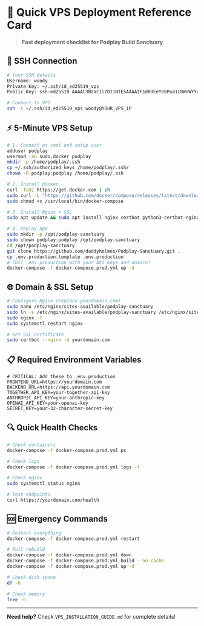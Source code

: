 # 🚀 Quick VPS Deployment Reference Card

> **Fast deployment checklist for Podplay Build Sanctuary**

## 🔐 SSH Connection
```bash
# Your SSH details
Username: woody
Private Key: ~/.ssh/id_ed25519_vps
Public Key: ssh-ed25519 AAAAC3NzaC1lZDI1NTE5AAAAIF1dH3EeYSbPoa1LRWnWYYuAfxKxMpOlLI4LzLs7CLDE woody@dartopia-vps-20250528

# Connect to VPS
ssh -i ~/.ssh/id_ed25519_vps woody@YOUR_VPS_IP
```

## ⚡ 5-Minute VPS Setup
```bash
# 1. Connect as root and setup user
adduser podplay
usermod -aG sudo,docker podplay
mkdir -p /home/podplay/.ssh
cp ~/.ssh/authorized_keys /home/podplay/.ssh/
chown -R podplay:podplay /home/podplay/.ssh

# 2. Install Docker
curl -fsSL https://get.docker.com | sh
sudo curl -L "https://github.com/docker/compose/releases/latest/download/docker-compose-$(uname -s)-$(uname -m)" -o /usr/local/bin/docker-compose
sudo chmod +x /usr/local/bin/docker-compose

# 3. Install Nginx + SSL
sudo apt update && sudo apt install nginx certbot python3-certbot-nginx -y

# 4. Deploy app
sudo mkdir -p /opt/podplay-sanctuary
sudo chown podplay:podplay /opt/podplay-sanctuary
cd /opt/podplay-sanctuary
git clone https://github.com/daddyholmes/Podplay-Sanctuary.git .
cp .env.production.template .env.production
# EDIT .env.production with your API keys and domain!
docker-compose -f docker-compose.prod.yml up -d
```

## 🌐 Domain & SSL Setup
```bash
# Configure Nginx (replace yourdomain.com)
sudo nano /etc/nginx/sites-available/podplay-sanctuary
sudo ln -s /etc/nginx/sites-available/podplay-sanctuary /etc/nginx/sites-enabled/
sudo nginx -t
sudo systemctl restart nginx

# Get SSL certificate
sudo certbot --nginx -d yourdomain.com
```

## 📋 Required Environment Variables
```env
# CRITICAL: Add these to .env.production
FRONTEND_URL=https://yourdomain.com
BACKEND_URL=https://api.yourdomain.com
TOGETHER_API_KEY=your-together-api-key
ANTHROPIC_API_KEY=your-anthropic-key
OPENAI_API_KEY=your-openai-key
SECRET_KEY=your-32-character-secret-key
```

## 🔍 Quick Health Checks
```bash
# Check containers
docker-compose -f docker-compose.prod.yml ps

# Check logs
docker-compose -f docker-compose.prod.yml logs -f

# Check nginx
sudo systemctl status nginx

# Test endpoints
curl https://yourdomain.com/health
```

## 🆘 Emergency Commands
```bash
# Restart everything
docker-compose -f docker-compose.prod.yml restart

# Full rebuild
docker-compose -f docker-compose.prod.yml down
docker-compose -f docker-compose.prod.yml build --no-cache
docker-compose -f docker-compose.prod.yml up -d

# Check disk space
df -h

# Check memory
free -h
```

---
**Need help?** Check `VPS_INSTALLATION_GUIDE.md` for complete details!
